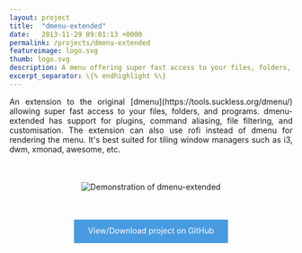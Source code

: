 ```yaml
---
layout: project
title:  "dmenu-extended"
date:   2013-11-29 09:01:13 +0000
permalink: /projects/dmenu-extended
featureimage: logo.svg
thumb: logo.svg
description: A menu offering super fast access to your files, folders, and programs
excerpt_separator: \{% endhighlight %\}
---
```


<p style="text-align: justify;">
  An extension to the original [dmenu](https://tools.suckless.org/dmenu/) allowing super fast access to your files, folders, and programs.
  dmenu-extended has support for plugins, command aliasing, file filtering, and customisation.
  The extension can also use rofi instead of dmenu for rendering the menu.
  It's best suited for tiling window managers such as i3, dwm, xmonad, awesome, etc.
</p>
<p style="text-align: center; margin: 50px 0">
  <img alt="Demonstration of dmenu-extended" src="https://camo.githubusercontent.com/ce8d8bda44c521bcacbe3966a85bcc6a06d81bf2036973f4b0d2e9dcdf435441/68747470733a2f2f7261772e6769746875622e636f6d2f6d61726b6865646c65796a6f6e65732f646d656e752d657874656e6465642f6d61737465722f646f63732f64656d6f2e676966">
</p>

<p style="text-align: center;">
  <a style="
    background-color: #489be0;
    color: #fff;
    border: none;
    vertical-align: middle;
    line-height: 40px;
    min-height: 42px;
    font-size: 14px;
    text-decoration: none;
    text-align: center;
    display: inline-block;
    padding: 0 25px;
    " href="https://github.com/MarkHedleyJones/dmenu-extended">
    View/Download project on GitHub
</a>
</p>
